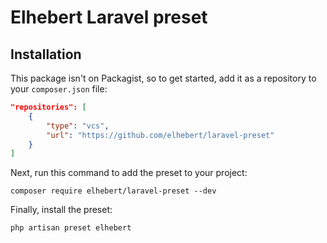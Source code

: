 # Elhebert Laravel preset

## Installation

This package isn't on Packagist, so to get started, add it as a repository to your `composer.json` file:

```json
"repositories": [
    {
        "type": "vcs",
        "url": "https://github.com/elhebert/laravel-preset"
    }
]
```

Next, run this command to add the preset to your project:

```
composer require elhebert/laravel-preset --dev
```

Finally, install the preset:

```
php artisan preset elhebert
```

